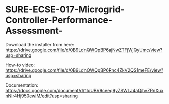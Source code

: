 # SURE-ECSE-017-Microgrid-Controller-Performance-Assessment-

Download the installer from here: https://drive.google.com/file/d/0B9LdnQWQpBP6ajNwZTFjWjQyUmc/view?usp=sharing

How-to video: https://drive.google.com/file/d/0B9LdnQWQpBP6Rnc4ZkV2QS1meFE/view?usp=sharing

Documentation: https://docs.google.com/document/d/1IoUBV9ceeq9yZSWLJ4aQjhvZRnXuxnNlr4Hj950ewiM/edit?usp=sharing
